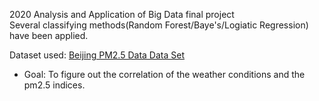 2020 Analysis and Application of Big Data final project  
Several classifying methods(Random Forest/Baye's/Logiatic Regression) have been applied.  



Dataset used: [Beijing PM2.5 Data Data Set](https://archive.ics.uci.edu/ml/datasets/Beijing%20PM2.5%20Data)
* Goal: To figure out the correlation of the weather conditions and the pm2.5 indices.
